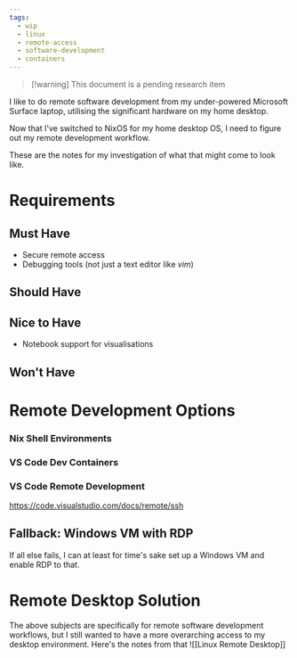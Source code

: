 ```yaml
---
tags:
  - wip
  - linux
  - remote-access
  - software-development
  - containers
---
```

> [!warning] This document is a pending research item

I like to do remote software development from my under-powered Microsoft Surface laptop, utilising the significant hardware on my home desktop. 

Now that I've switched to NixOS for my home desktop OS, I need to figure out my remote development workflow.

These are the notes for my investigation of what that might come to look like.

# Requirements

## Must Have
- Secure remote access
- Debugging tools (not just a text editor like *vim*)
## Should Have

## Nice to Have
- Notebook support for visualisations
## Won't Have

# Remote Development Options

### Nix Shell Environments

### VS Code Dev Containers

### VS Code Remote Development
https://code.visualstudio.com/docs/remote/ssh
## Fallback: Windows VM with RDP

If all else fails, I can at least for time's sake set up a Windows VM and enable RDP to that.

# Remote Desktop Solution
The above subjects are specifically for remote software development workflows, but I still wanted to have a more overarching access to my desktop environment. Here's the notes from that
 ![[Linux Remote Desktop]]